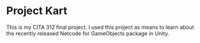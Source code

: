 # Project Kart


This is my CITA 312 final project. I used this project as means to learn about the recently released Netcode for GameObjects package in Unity. 
